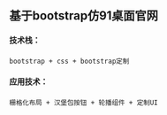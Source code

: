 ## 基于bootstrap仿91桌面官网

#### 技术栈： 

    bootstrap + css + bootstrap定制

#### 应用技术： 

    栅格化布局 + 汉堡包按钮 + 轮播组件 + 定制UI
